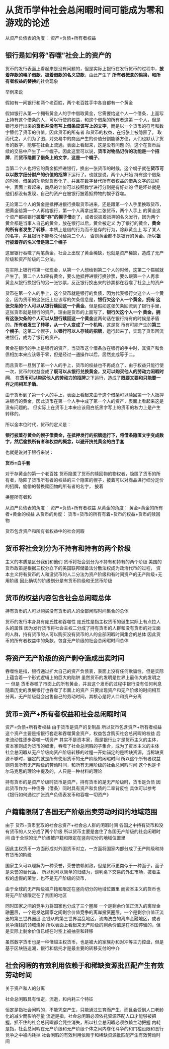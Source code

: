 # 从货币学仲社会总闲暇时间可能成为零和游戏的论述

从资产负债表的角度：
资产=负债+所有者权益


## 银行是如何将“吞噬”社会上的资产的

货币的发行表面上看起来是没有问题的，但是实际上银行在发行货币的过程中，**披着存款的幌子借款，披着借款的名义贷款**，由此产生了
**所有者概念的偷换，和所有者权益的替换**的社会现象

举例来说

假如有一间银行和两个老百姓，两个老百姓手中各自都有一个黄金

假如银行从第一个拥有黄金人的手中借取黄金，它需要给这个人一个借条，上面写上持有这个借条的人，可以行使的权益，和这个借条的所有者这第
一个人，但是银行发行出来的**货币并没有写上借条应该写上的文字**，而是以一个货币的符号和数字替代了货币的价值，因此货币的所有者
和货币的权益，在纸张上被隐匿了。
取而代之，人们为了图，对交易中的商品产生的价值分割能够方便，人们也默认了货币的数字，能够在社会上流通。表面上看起来，这是没有问题
的，这个在货币后续的交易中产生了一个幌子。因此这里可以说，**货币对物品记价的功能是一个招牌**，而**货币隐匿了借条上的文字，这是一个幌子**。

当第二个人也将它的黄金抵押进银行，换出一张货币的时候，这个幌子就在**货币可以以数字细分财产的价值的招牌**下运行了。也就是说，两个人开始
持有这个借条的时候，借条的功能就货币化了，并且在数字替代所有者权益的借条文字的过程中，表面上看起来，商品的计价可以按照数学进行分割是有好处的
但是坏处就是他们都没有发现，自己的资产在被银行披着抵押物的幌子吞噬。

无论第二个人的黄金是抵押进银行换取货币进来，还是跟第一个人手里换取货币，把黄金给第一个人再给银行，第一个人再拿出第二张货币，两个人手上
的黄金这个资产都被银行**披着“存”的幌子借**走了，或者说披着抵押的名义发行，因为两个黄金都是当事人自己的黄金，放在银行以后，黄金被定义
为了银行的黄金，**黄金的所有者发生了转移**，本质上是借的行为而不是存的行为，除非黄金上 写了某人的名字，并且银行不能够兑付给第二个人，
否则黄金都不是银行的黄金。所以**银行披着存的名义借是第二个幌子**

这里银行吞噬了两笔黄金。社会上出现了黄金稀缺，也就是资产稀缺，造成了无产阶级和资产阶级的二分法。

在实际上银行将第一张现金，从第一个人想给到第二个人的时候，这第二个猫腻就产生了。第二个人如果有黄金，要么他抵押进银行换钞票，要么跟第一个人再拿
黄金从银行换银行的另一张钞票，反正银行换出来的钞票都在吞噬了社会上的资产

货币在第一个人的手上，这个货币就是银行的负债，因为代表银行欠这个人一个黄金，因为货币的这张纸上应该写的欠条信息是，**银行欠这个人一个黄金，拥有
这张欠条的个人可以从银行赎回这一个黄金**。但是假如这张欠条回流到了银行手里，这张货币就是银行的资产，理由是货币的上面写了，**银行欠这个人一个
黄金，拥有这张欠条的个人可以从银行赎回这一个黄金**这两句话在银行持有的时候是矛盾的。**所有者发生了转移，从一个人变成了一个机构**，这是货
币有可能产生的**第三个幌子**。这第二个幌子，以**银行可以人存钱的招牌**，运行起来了，实现了货币回流进银行，成为了银行的资产。


黄金在银行的手上是银行的资产，当货币这个借条放在银行的手中时，其资产和负债相加本来应该等于零，但是经过一通操作以后，居然变成等于二。

而且货币一旦到了第一个人的手上，货币的权益也不再成立了，由于权益只能行使一次，货币的权益变成了**既可以从银行兑换黄金，又可以购买他人的劳动力闲暇时间**，
在**货币可以购买他人的劳动力的招牌**之下运行，造成了**既要又要和只能要一样之间相互矛盾**。

由于货币到了第一个人的手上，表面上看起来由于这个借条可以赎回第一个人抵押进银行的黄金，因此货币在第一个人手中成了第一个人的资产，表面上看起来这是没有问题的。
但实际上在货币上本来应该用白纸黑字写上的货币的权力上是产生转移的。


所以金本位时代，货币的定义是：

**银行披着存黄金的幌子借黄金，在抵押发行的招牌运行下，将借条隐匿文字变成数字，然后偷换所有者和权益的概念，以避开挤兑黄金的白手套**

也就是说对于银行来说：

**货币=白手套**


对于存黄金的第一个老百姓
货币隐匿了货币的赎回物的物权者，隐匿了货币的所有者，隐匿了货币所有者的权益的三个隐匿的幌子，披着可以对商品进行细分定价的招牌，偷偷的替换赎回物的所有者的名字，
披着

换屋所有者和


从资产负债表的角度：
资产=负债+所有者权益
从黄金的角度：
黄金=黄金的所有者+黄金的权益
从货币的角度：
货币=货币的所有有着+货币的权益+货币的赎回物


货币包含资产和所有者权益中的社会闲暇

## 货币将社会划分为不持有和持有的两个阶级

主义的本质是区分我们和他们
货币将社会划分为不持有和持有的两个阶级
美国的货币政策是根据三权分立下的美国联邦储备法分散法权成为政治代币的过程，
资本主义将有货币的人和没货币的人二分法为资产阶级和有时间资产的无产阶级+无用阶级
因此确切的阶级划分是有货币阶级和无货币阶级



## 货币的权益内容包含社会总闲暇总体

持有货币的人可以购买没有货币的人的全部闲暇时间集合的总体

货币的发行本身具有庞氏性和吞噬性
庞氏性是指主权货币的诞生实际上有点拉人头的属性
因为发行货币将社会主权二分成了持有货币的人群和没有货币的对立面的人群，持有货币的人可以购买没有货币的人的全部闲暇时间集合的总体
因此货币的所有者权益中的条款，包含无产阶级的社会总闲暇时间总体


## 将资产无产阶级的资产剥夺造成出卖时间

吞噬性是指，银行通过扩大自己的资产负债表，表面上没有任何欺骗性，但是实际上蕴含着一个形式逻辑上的巨大的陷阱
虽然货币的发明是世界上最伟大的发明之一
但是
货币吞噬了市面上的所有黄金，并且这个发币的过程中银行没有任何利息
随着历史的发展银行也吞噬了市面上的资产
只要出现资产和无产阶级的时间相互分离，无产阶级就会出售自己的劳动时间，其核心是将人口和资产分离

## 货币=资产+所有者权益和社会总闲暇时间

资产=负债+所有者权益
由于货币是资产的复制品
所以货币包含资产+所有者权益
这个资产主要是指银行套走和吞噬黄金资产，权益包含购买社会总闲暇的权益
后来流动性逐步吞噬一切资产
其实不是资本家，而是银行业才是货币主义的主体，资本家则成为货币的奴隶，吞噬了社会总闲暇的子集合，成为了资本主义的主体
社会总闲暇从无产阶级向资产阶级转移的过程一开始锚定的是稀缺资源，当稀缺资源不够时，锚定的就是所有使用货币的无产阶级的闲暇时间
所以这个所有者权益则包含所有无产阶级的劳动时间，和所有无用阶级的社会总闲暇时间
这个也是卡尔马克思的理论中提及的，人只是一种材料的理论

持有货币的是资产阶级时货币是资产，持有货币的是无产阶级时，货币是负债
因此货币作为一种债券（借条）同时具有资产和负债的二率背反性
具体可以参考《银行如何通过扩张资产负债表发币和吞噬一切资产》


## 户籍籍限制了各国无产阶级出卖劳动时间的地域范围

由于
货币=货币套取的社会总资产+社会总人群的闲暇时间
各国之中持有货币和没有货币的人又分成了两个阶级
所以货币主要是套住了各国无产阶级的社会闲暇时间
由于全球的无产阶级被户籍和限定在竖向切分的地域位置里


因此主权货币一方面形成对外国货币对立，一方面将国家内部分成了无产阶级和持有货币的阶级

国家主义可以理解为一种荣誉，荣誉依赖树敌，但是货币更类似于一种面子，面子是荣誉的替代品，
所以也可以简单的归结为，谈判桌下交易的外汇市场，披着主权的虚假的荣誉，也不是无产阶级的货币，


由于全球的无产阶级被户籍和限定在竖向切分的地域位置里
而资本主义的货币也将无产阶级限定在了贫困的地区

同时国家之间的竞争力将国家也分成了三个圈层
一个是剩余价值正流入的离岸金融圈层，一个是发达国家之间剩余价值竞争的离岸投资圈层，一个是剩余价值正流出的第三世界圈层
金钱从的第三世界混乱地区，流向洗白的离岸金融地区，或者竞争烧钱的领域烧掉
所以表面上看起来无产阶级的剩余价值是在本国停留的，但是实际上剩余价值已经在时空上被抽空和转移

虽然数字货币也是一种僭越主权货币，也是被大的家族办和对冲等主力控盘，但是基于区块链追溯，银行和信托才是最主要的转移支付的中介


## 社会闲暇的有效利用依赖于和稀缺资源批匹配产生有效劳动时间

关于资产和人的分离

社会总闲暇具有恒定，流逝，和内耗三个特征

恒定是指社会闲暇的，不能凭空产生，只能通过生育而产生，而且会受到人口老龄化的减少而影响存量
流逝是指，社会总闲暇必须依托资源匹配人口才能够被把握，抓不住的社会总闲暇都会凭空消失，所以社会总闲暇必须依赖主动把握
内耗是指，社会总闲暇在无产阶级和无产阶级个体之间内卷化斗争的和门槛设限和恶行竞争之中被内耗掉
社会闲暇的有效利用依赖于和稀缺资源批匹配产生有效劳动时间

















